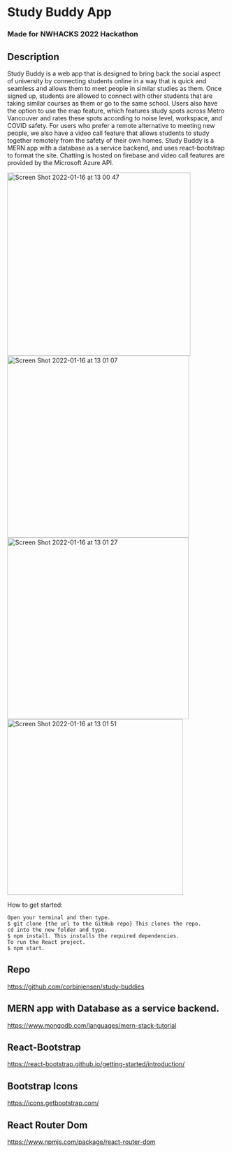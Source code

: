 # Study Buddy App

### Made for NWHACKS 2022 Hackathon
 
## Description

Study Buddy is a web app that is designed to bring back the social aspect of university by connecting students online in a way that is quick and seamless and allows them to meet people in similar studies as them. Once signed up, students are allowed to connect with other students that are taking similar courses as them or go to the same school. Users also have the option to use the map feature, which features study spots across Metro Vancouver and rates these spots according to noise level, workspace, and COVID safety. For users who prefer a remote alternative to meeting new people, we also have a video call feature that allows students to study together remotely from the safety of their own homes. Study Buddy is a MERN app with a database as a service backend, and uses react-bootstrap to format the site. Chatting is hosted on firebase and video call features are provided by the Microsoft Azure API.

<img width="419" alt="Screen Shot 2022-01-16 at 13 00 47" src="https://user-images.githubusercontent.com/7061255/149677934-48d55e4f-5390-45fb-b65c-9c6a887a6fed.png">

<img width="416" alt="Screen Shot 2022-01-16 at 13 01 07" src="https://user-images.githubusercontent.com/7061255/149677940-7359f35f-38ab-4638-b11b-e0d191274dbc.png">

<img width="415" alt="Screen Shot 2022-01-16 at 13 01 27" src="https://user-images.githubusercontent.com/7061255/149677941-be0e676d-0a04-4cbe-a9d2-57553b3d104b.png">

<img width="402" alt="Screen Shot 2022-01-16 at 13 01 51" src="https://user-images.githubusercontent.com/7061255/149677945-2730423d-5300-430b-96cd-cc0bbf0a6a03.png">

  
How to get started:

```
Open your terminal and then type. 
$ git clone {the url to the GitHub repo} This clones the repo.
cd into the new folder and type. 
$ npm install. This installs the required dependencies.
To run the React project. 
$ npm start.
```

## Repo
https://github.com/corbinjensen/study-buddies

## MERN app with Database as a service backend.
https://www.mongodb.com/languages/mern-stack-tutorial

## React-Bootstrap
https://react-bootstrap.github.io/getting-started/introduction/

## Bootstrap Icons
https://icons.getbootstrap.com/ 

## React Router Dom
https://www.npmjs.com/package/react-router-dom



